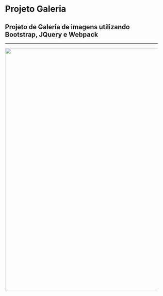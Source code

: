 # Projeto Galeria
## Projeto de Galeria de imagens utilizando Bootstrap, JQuery e Webpack
<hr>
<img src="https://user-images.githubusercontent.com/16143879/55763738-a25d3380-5a3e-11e9-8880-cb3817afc0b4.png" width="800">

